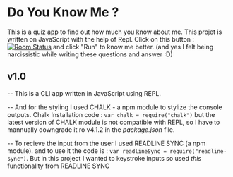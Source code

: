 # Do You Know Me ?
This is a quiz app to find out how much you know about me. This projet is written on JavaScript with the help of Repl. Click on this button : [![Room
Status](https://travis-ci.org/jswanner/markdown-buttons.svg?branch=master)](https://replit.com/@DevKahl/Marvel-Quiz#index.js?embed=1&output=1) and click "Run" to know me better. (and yes I felt being narcissistic while writing these questions and answer :D)


## v1.0

-- This is a CLI app written in JavaScript using REPL.

-- And for the styling I used CHALK - a npm module to stylize the console outputs. Chalk Installation code : `var chalk = require("chalk")` but the latest version of CHALK module is not compatible with REPL, so I have to mannually downgrade it ro v4.1.2 in the _package.json_ file.

-- To recieve the input from the user I used READLINE SYNC (a npm module). and to use it the code is : `var readlineSync = require("readline-sync")`. But in this project I wanted to keystroke inputs so used _this_ functionality from READLINE SYNC
